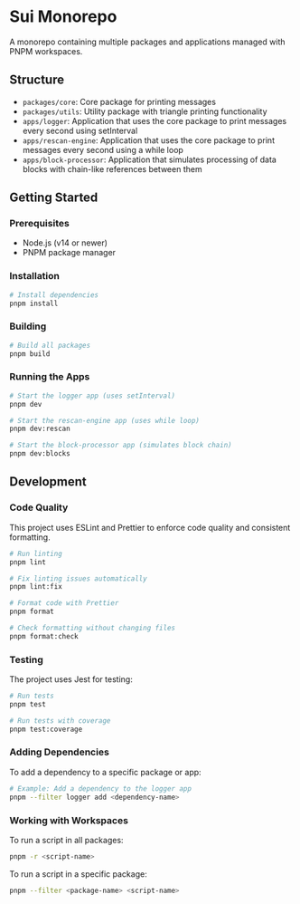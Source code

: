 # Sui Monorepo

A monorepo containing multiple packages and applications managed with PNPM workspaces.

## Structure

- `packages/core`: Core package for printing messages
- `packages/utils`: Utility package with triangle printing functionality
- `apps/logger`: Application that uses the core package to print messages every second using setInterval
- `apps/rescan-engine`: Application that uses the core package to print messages every second using a while loop
- `apps/block-processor`: Application that simulates processing of data blocks with chain-like references between them

## Getting Started

### Prerequisites

- Node.js (v14 or newer)
- PNPM package manager

### Installation

```bash
# Install dependencies
pnpm install
```

### Building

```bash
# Build all packages
pnpm build
```

### Running the Apps

```bash
# Start the logger app (uses setInterval)
pnpm dev

# Start the rescan-engine app (uses while loop)
pnpm dev:rescan

# Start the block-processor app (simulates block chain)
pnpm dev:blocks
```

## Development

### Code Quality

This project uses ESLint and Prettier to enforce code quality and consistent formatting.

```bash
# Run linting
pnpm lint

# Fix linting issues automatically
pnpm lint:fix

# Format code with Prettier
pnpm format

# Check formatting without changing files
pnpm format:check
```

### Testing

The project uses Jest for testing:

```bash
# Run tests
pnpm test

# Run tests with coverage
pnpm test:coverage
```

### Adding Dependencies

To add a dependency to a specific package or app:

```bash
# Example: Add a dependency to the logger app
pnpm --filter logger add <dependency-name>
```

### Working with Workspaces

To run a script in all packages:

```bash
pnpm -r <script-name>
```

To run a script in a specific package:

```bash
pnpm --filter <package-name> <script-name>
```
